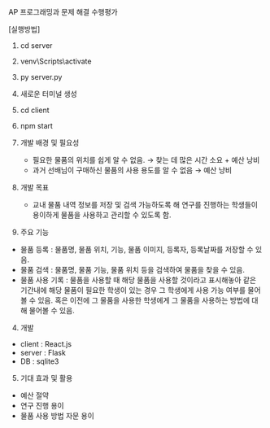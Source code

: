 AP 프로그래밍과 문제 해결 수행평가

[실행방법]
1. cd server
2. venv\Scripts\activate
3. py server.py
4. 새로운 터미널 생성
5. cd client
6. npm start



1. 개발 배경 및 필요성
   - 필요한 물품의 위치를 쉽게 알 수 없음. → 찾는 데 많은 시간 소요 + 예산 낭비
   - 과거 선배님이 구매하신 물품의 사용 용도를 알 수 없음 → 예산 낭비
2. 개발 목표
   - 교내 물품 내역 정보를 저장 및 검색 가능하도록 해 연구를 진행하는 학생들이 용이하게 물품을 사용하고 관리할 수 있도록 함.
3. 주요 기능
  - 물품 등록 : 물품명, 물품 위치, 기능, 물품 이미지, 등록자, 등록날짜를 저장할 수 있음.
  - 물품 검색 : 물품명, 물품 기능, 물품 위치 등을 검색하여 물품을 찾을 수 있음.
  - 물품 사용 기록 : 물품을 사용할 때 해당 물품을 사용할 것이라고 표시해놓아 같은 기간내에 해당 물품이 필요한 학생이 있는 경우 그 학생에게 사용 가능 여부를 물어볼 수 있음. 혹은 이전에 그 물품을 사용한 학생에게 그 물품을 사용하는 방법에 대해 물어볼 수 있음.
4. 개발
  - client : React.js
  - server : Flask
  - DB : sqlite3
5. 기대 효과 및 활용
  - 예산 절약
  - 연구 진행 용이
  - 물품 사용 방법 자문 용이 
